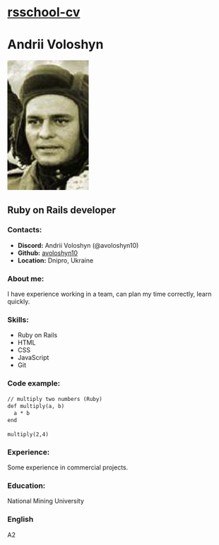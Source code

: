 # [rsschool-cv](https://avoloshyn10.github.io/rsschool-cv/cv)
# Andrii Voloshyn
![my WOT avatar](photo-12495696-543ea11c.jpg "my World of Tanks avatar")

## Ruby on Rails developer

### Contacts:
* **Discord:** Andrii Voloshyn (@avoloshyn10)
* **Github:** [avoloshyn10](https://github.com/avoloshyn10)
* **Location:** Dnipro, Ukraine

### About me:
I have experience working in a team, can plan my time correctly, learn quickly.

### Skills:
* Ruby on Rails
* HTML
* CSS
* JavaScript
* Git

### Code example:
```
// multiply two numbers (Ruby)
def multiply(a, b)
  a * b
end

multiply(2,4)
```

### Experience:
Some experience in commercial projects.
### Education:
National Mining University
### English
A2
